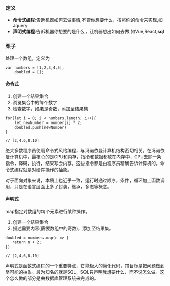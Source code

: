 ### 定义

- **命令式编程**:告诉机器如何去做事情,不管你想要什么，按照你的命令来实现,如Jquery
- **声明式编程**:告诉机器你想要的是什么，让机器想出如何去做,如Vue,React,**sql**

### 栗子
处理一个数组，定义为

```
var numbers = [1,2,3,4,5],
    doubled = [];
```


#### 命令式
1. 创建一个结果集合
2. 浏览集合中的每个数字
3. 检查数字，如果是奇数，添加至结果集

```
for(let i = 0; i < numbers.length; i++){
    let newNumber = number[i] * 2;
    doubled.push(newNumber)
}

// [2,4,6,8,10]
```
绝大多数程序员使用命令式风格编程，与冯诺依曼计算机结构密切相关。在冯诺依曼计算机中，最核心的是CPU和内存，指令和数据都放在内存中，CPU去除一条指令，译码，执行，结果写会内存。这些指令都是由程序员精确告诉计算机的。命令式编程就是对硬件操作的抽象。

对于面向对象来说，本质上也近乎一致，运行时通过顺序，条件，循环加上函数调用，只是在语言层面上多了封装，继承，多态等概念。

#### 声明式
map指定对数组的每个元素进行某种操作。
1. 创建一个结果集合
2. 描述需要内容(需要数组中的奇数)，添加至结果集。

```
doubled = numbers.map(n => {
   return n + 2;
})

// [2,4,6,8,10]
```
声明式是函数式编程的一个重要特点，它能极大的简化代码，其目标是把问题做到尽可能的抽象。最为知名的就是SQL，SQL只声明我想要什么，而不说怎么做。这个怎么做的部分是由数据库管理系统来完成的。


